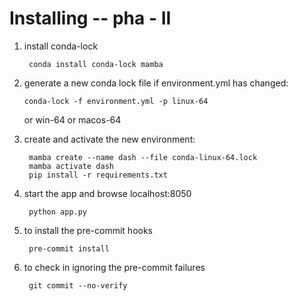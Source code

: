 # Installing -- pha - II

1) install conda-lock

        conda install conda-lock mamba

2) generate a new conda lock file if environment.yml has changed:

       conda-lock -f environment.yml -p linux-64

   or win-64 or macos-64

3) create and activate the new environment:
        
        mamba create --name dash --file conda-linux-64.lock
        mamba activate dash
        pip install -r requirements.txt

4) start the app and browse localhost:8050

        python app.py

5) to install the pre-commit hooks

        pre-commit install

6) to check in ignoring the pre-commit failures

        git commit --no-verify
